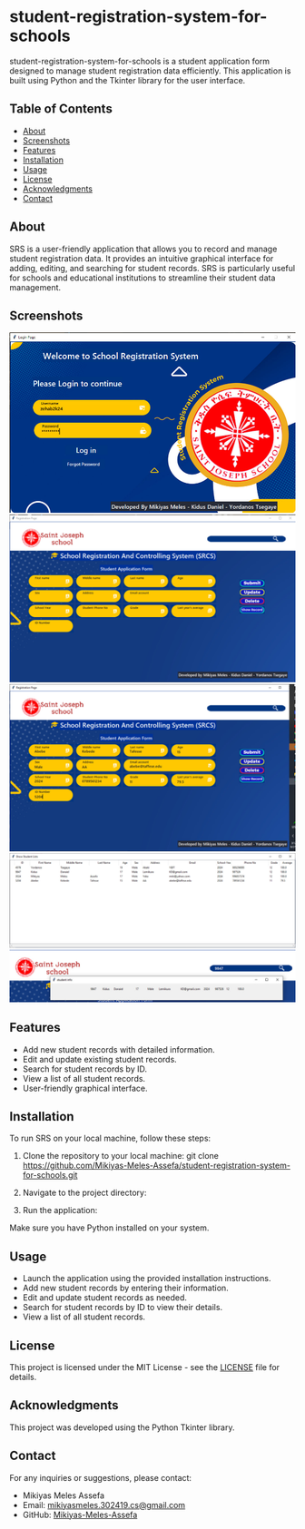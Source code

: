 # student-registration-system-for-schools



student-registration-system-for-schools is a student application form designed to manage student registration data efficiently. 
This application is built using Python and the Tkinter library for the user interface.

## Table of Contents
- [About](#about)
- [Screenshots](#screenshots)
- [Features](#features)
- [Installation](#installation)
- [Usage](#usage)
- [License](#license)
- [Acknowledgments](#acknowledgments)
- [Contact](#contact)

## About

SRS is a user-friendly application that allows you to record and manage student registration data. It provides 
an intuitive graphical interface for adding, editing, and searching for student records. 
SRS is particularly useful for schools and educational institutions to streamline their student data management.

## Screenshots

![Screenshot 1](screen1.png)
![Screenshot 2](screen2.png)
![Screenshot 3](screen3.png)
![Screenshot 4](screen4.png)
![Screenshot 5](screen5.png)

## Features

- Add new student records with detailed information.
- Edit and update existing student records.
- Search for student records by ID.
- View a list of all student records.
- User-friendly graphical interface.

## Installation

To run SRS on your local machine, follow these steps:

1. Clone the repository to your local machine:
git clone https://github.com/Mikiyas-Meles-Assefa/student-registration-system-for-schools.git


2. Navigate to the project directory:


3. Run the application:


Make sure you have Python installed on your system.

## Usage

- Launch the application using the provided installation instructions.
- Add new student records by entering their information.
- Edit and update student records as needed.
- Search for student records by ID to view their details.
- View a list of all student records.

## License

This project is licensed under the MIT License - see the [LICENSE](LICENSE) file for details.

## Acknowledgments

This project was developed using the Python Tkinter library.

## Contact

For any inquiries or suggestions, please contact:

- Mikiyas Meles Assefa
- Email: mikiyasmeles.302419.cs@gmail.com
- GitHub: [Mikiyas-Meles-Assefa](https://github.com/Mikiyas-Meles-Assefa)

